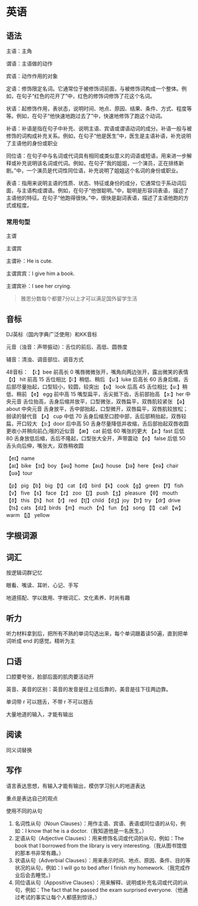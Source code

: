 # 英语

## 语法

主语：主角

谓语：主语做的动作

宾语：动作作用的对象

定语：修饰限定名词。它通常位于被修饰词前面，与被修饰词构成一个整体。例如，在句子“红色的花开了”中，红色的修饰词修饰了花这个名词。

状语：起修饰作用，表状态，说明时间、地点、原因、结果、条件、方式、程度等等。例如，在句子“他快速地跑过去了”中，快速地修饰了跑这个动词。

补语：补语是指在句子中补充、说明主语、宾语或谓语动词的成分。补语一般与被修饰的词构成补充关系。例如，在句子“他是医生”中，医生是主语补语，补充说明了主语他的身份或职业

同位语：在句子中与名词或代词具有相同或类似意义的词语或短语，用来进一步解释或补充说明该名词或代词。例如，在句子“我的姐姐，一个演员，正在排练新剧。”中，一个演员是代词性同位语，补充说明了姐姐这个名词的身份或职业。

表语：指用来说明主语的性质、状态、特征或身份的成分，它通常位于系动词后面，与主语构成谓语。例如，在句子“他很聪明。”中，聪明是形容词表语，描述了主语他的特征。在句子“他跑得很快。”中，很快是副词表语，描述了主语他跑的方式或程度。

### 常用句型

主谓

主谓宾

主谓补：He is cute.

主谓宾宾：I give him a book.

主谓宾补：I see her crying.


> 雅思分数每个都要7分以上才可以满足国外留学生活

## 音标

DJ英标（国内字典广泛使用）和KK音标

元音（浊音：声带振动）：舌位的前后、高低、圆唇度

辅音：清浊、调音部位、调音方式

48音标：
【i:】bee   前高长 0    嘴唇微微张开，嘴角向两边张开，露出微笑的表情    
【ɪ】 hit   前高 15     舌位相比【i:】稍低、稍后
【u:】luke  后高长 60   舌身后缩，舌后部尽量抬起，口型较小，较圆，较突出
【ʊ】 look  后高 45     舌位相比【u:】稍低、稍前
【e】 egg   前中高 15   嘴型扁平，舌尖抵下齿，舌前部抬高
【ɜ:】her   中央元音    舌位抬高，舌身后缩并放平，口型微张，双唇扁平，双唇肌较紧张
【ə】 about 中央元音    舌身放平，舌中部抬起，口型微开，双唇扁平，双唇肌较放松；弱读的替代音
【ʌ】 cup   中低 70     舌身后缩至口腔中部，舌后部稍抬起，双唇较扁，开口较大
【ɔ:】door  后中高 50   舌身尽量降低并收缩，舌后部抬起双唇收圆更收小并稍向前凸;哦的近似音
【æ】 cat   前低 60     嘴张的更大
【a:】fast  后低 80     舌身放低后缩，舌后不隆起，口型张大全开，声带震动
【ɒ】 false 后低 50     舌头向后伸，嘴张大，双唇稍收圆

【eɪ】name              
【aɪ】bike 
【ɔɪ】boy
【əʊ】home
【aʊ】house
【ɪə】here
【eə】chair
【ʊə】tour

【p】 pig
【b】 big
【t】 cat
【d】 bird
【k】 cook
【g】 green
【f】 fish        
【v】 five
【s】 face
【z】 zoo
【ʃ】 push
【ʒ】 pleasure
【θ】 mouth
【ð】 this
【h】 hot
【r】 red
【tʃ】child
【dʒ】joy
【tr】try
【dr】drive
【ts】cats
【dz】birds
【m】 much
【n】 fun
【ŋ】 song
【l】 call
【w】 warm
【j】 yellow



## 字根词源



## 词汇

按逻辑词群记忆

眼看、嘴读、耳听、心记、手写

地道搭配、学以致用、字根词汇、文化素养、时尚有趣

## 听力

听力材料拿到后，把所有不熟的单词勾选出来，每个单词跟着读50遍，直到把单词听成 end 的感觉。精听为主

## 口语

口腔要夸张，脸部后面的肌肉要活动开

英音、美音的区别：英音的发音是往上往后靠的，美音是往下往两边靠。

单词带 r 可以翘舌，不带 r 不可以翘舌

大量地道的输入，才能有输出

## 阅读

同义词替换

## 写作

语言表达思想，有输入才能有输出，模仿学习别人的地道表达

重点是表达自己的观点

使用不同的从句
1. 名词性从句（Noun Clauses）：用作主语、宾语、表语或同位语的从句，例如：I know that he is a doctor.（我知道他是一名医生。）
2. 定语从句（Adjective Clauses）：用来修饰名词或代词的从句，例如：The book that I borrowed from the library is very interesting.（我从图书馆借的那本书非常有趣。）
3. 状语从句（Adverbial Clauses）：用来表示时间、地点、原因、条件、目的等状况的从句，例如：I will go to bed after I finish my homework.（我完成作业后会去睡觉。）
4. 同位语从句（Appositive Clauses）：用来解释、说明或补充名词或代词的从句，例如：The fact that he passed the exam surprised everyone.（他通过考试的事实让每个人都感到惊讶。）

